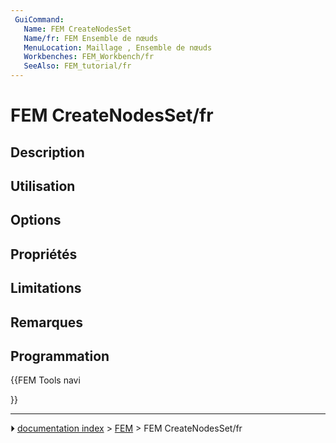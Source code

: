 ```yaml
---
 GuiCommand:
   Name: FEM CreateNodesSet
   Name/fr: FEM Ensemble de nœuds
   MenuLocation: Maillage , Ensemble de nœuds
   Workbenches: FEM_Workbench/fr
   SeeAlso: FEM_tutorial/fr
---
```


# FEM CreateNodesSet/fr

## Description

## Utilisation

## Options

## Propriétés

## Limitations

## Remarques

## Programmation





{{FEM Tools navi

}}



---
⏵ [documentation index](../README.md) > [FEM](Category_FEM.md) > FEM CreateNodesSet/fr
